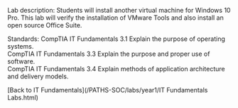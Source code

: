 Lab description: Students will install another virtual machine for Windows 10 Pro. This lab will verify the installation of VMware Tools and also install an open source Office Suite.

Standards: CompTIA IT Fundamentals 3.1 Explain the purpose of operating systems.<br>
           CompTIA IT Fundamentals 3.3 Explain the purpose and proper use of software.<br>
           CompTIA IT Fundamentals 3.4 Explain methods of application architecture and delivery models.

[Back to IT Fundamentals](/PATHS-SOC/labs/year1/IT Fundamentals Labs.html)

